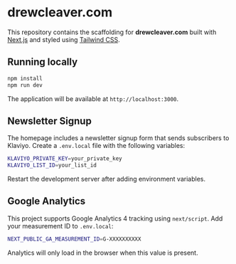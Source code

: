 # drewcleaver.com

This repository contains the scaffolding for **drewcleaver.com** built with [Next.js](https://nextjs.org/) and styled using [Tailwind CSS](https://tailwindcss.com/).

## Running locally

```bash
npm install
npm run dev
```

The application will be available at `http://localhost:3000`.

## Newsletter Signup

The homepage includes a newsletter signup form that sends subscribers to Klaviyo.
Create a `.env.local` file with the following variables:

```bash
KLAVIYO_PRIVATE_KEY=your_private_key
KLAVIYO_LIST_ID=your_list_id
```

Restart the development server after adding environment variables.

## Google Analytics

This project supports Google Analytics 4 tracking using `next/script`.
Add your measurement ID to `.env.local`:

```bash
NEXT_PUBLIC_GA_MEASUREMENT_ID=G-XXXXXXXXXX
```

Analytics will only load in the browser when this value is present.
